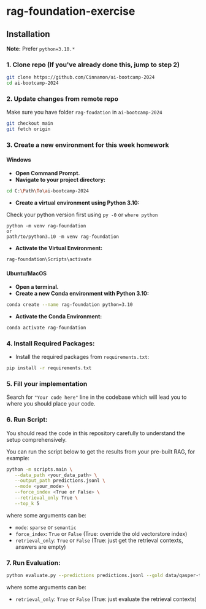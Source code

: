 # rag-foundation-exercise

## Installation

**Note:** Prefer `python=3.10.*`

### 1. Clone repo (If you've already done this, jump to step 2)
```sh
git clone https://github.com/Cinnamon/ai-bootcamp-2024
cd ai-bootcamp-2024
```
### 2. Update changes from remote repo
Make sure you have folder `rag-foudation` in `ai-bootcamp-2024`

```sh
git checkout main
git fetch origin
```
### 3. Create a new environment for this week homework
#### Windows
   - **Open Command Prompt.**
   - **Navigate to your project directory:**
```sh
cd C:\Path\To\ai-bootcamp-2024
```
   - **Create a virtual environment using Python 3.10:**

Check your python version first using `py -0` or `where python`

```
python -m venv rag-foundation
or
path/to/python3.10 -m venv rag-foundation
```

   - **Activate the Virtual Environment:**
```sh
rag-foundation\Scripts\activate
```

#### Ubuntu/MacOS

- **Open a terminal.**
- **Create a new Conda environment with Python 3.10:**
```sh
conda create --name rag-foundation python=3.10
```

- **Activate the Conda Environment:**
```sh
conda activate rag-foundation
```

### 4. **Install Required Packages:**
   - Install the required packages from `requirements.txt`:
```sh
pip install -r requirements.txt
```

### 5. **Fill your implementation**

Search for `"Your code here"` line in the codebase which will lead you to where you should place your code.

### 6. **Run Script:**
You should read the code in this repository carefully to understand the setup comprehensively.

You can run the script below to get the results from your pre-built RAG, for example:
```sh
python -m scripts.main \
   --data_path <your_data_path> \
   --output_path predictions.jsonl \
   --mode <your_mode> \
   --force_index <True or False> \
   --retrieval_only True \
   --top_k 5
```
where some arguments can be:
   - `mode`: `sparse` or `semantic`
   - `force_index`: `True` or `False` (True: override the old vectorstore index)
   - `retrieval_only`: `True` or `False` (True: just get the retrieval contexts, answers are empty)

### 7. **Run Evaluation:**
```sh
python evaluate.py --predictions predictions.jsonl --gold data/qasper-test-v0.3.json --retrieval_only True
```
where some arguments can be:
   - `retrieval_only`: `True` or `False` (True: just evaluate the retrieval contexts)
